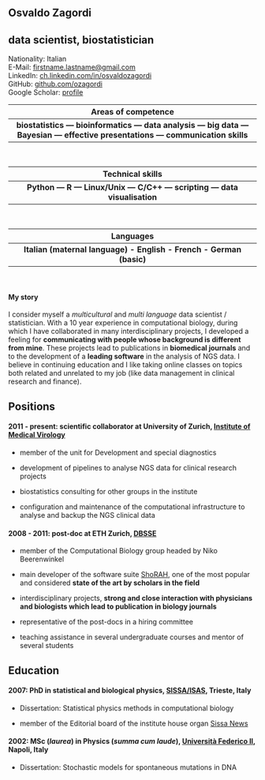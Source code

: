 ## Osvaldo Zagordi
## data scientist, biostatistician

Nationality: Italian  
E-Mail: [firstname.lastname@gmail.com](mailto:firstname.lastname@gmail.com)  
LinkedIn:
[ch.linkedin.com/in/osvaldozagordi](http://ch.linkedin.com/in/osvaldozagordi/)  
GitHub: [github.com/ozagordi](https://github.com/ozagordi)  
Google Scholar:
[profile](http://scholar.google.com/citations?user=vmLs7E8AAAAJ)

| Areas of competence |
|:--------------:|
| **biostatistics — bioinformatics — data analysis — big data — Bayesian — effective presentations — communication skills** |
  
<br/>  

| Technical skills |
|:--------------:|
| **Python — R — Linux/Unix — C/C++ — scripting — data visualisation**  |

<br/> 

| Languages |
|:--------------:|
| **Italian (maternal language) - English - French - German (basic)** |

<br/>

#### My story
I consider myself a *multicultural* and *multi language* data scientist
/ statistician. With a 10 year experience in computational biology,
during which I have collaborated in many interdisciplinary projects, I
developed a feeling for **communicating with people whose background is
different from mine**. These projects lead to publications in
**biomedical journals** and to the development of a **leading software**
in the analysis of NGS data. I believe in continuing education and I
like taking online classes on topics both related and unrelated to my
job (like data management in clinical research and finance).

Positions
---------

#### 2011 - present: scientific collaborator at University of Zurich, [Institute of Medical Virology](http://www.imv.uzh.ch)

-   member of the unit for Development and special diagnostics

-   development of pipelines to analyse NGS data for clinical research
    projects

-   biostatistics consulting for other groups in the institute

-   configuration and maintenance of the computational infrastructure to
    analyse and backup the NGS clinical data

#### 2008 - 2011: post-doc at ETH Zurich, [DBSSE](http://www.bsse.ethz.ch)

-   member of the Computational Biology group headed by Niko
    Beerenwinkel

-   main developer of the software suite
    [ShoRAH](http://ozagordi.github.io/shorah/), one of the most popular
    and considered **state of the art by scholars in the field**

-   interdisciplinary projects, **strong and close interaction with
    physicians and biologists which lead to publication in biology
    journals**

-   representative of the post-docs in a hiring committee

-   teaching assistance in several undergraduate courses and mentor of
    several students

Education
---------

#### 2007: PhD in statistical and biological physics, [SISSA/ISAS](http://www.sissa.it), Trieste, Italy

-   Dissertation: Statistical physics methods in computational biology

-   member of the Editorial board of the institute house organ [Sissa
    News](http://www.sissa.it/sissanews/)

#### 2002: MSc (*laurea*) in Physics (*summa cum laude*), [Università Federico II](http://www.unina.it), Napoli, Italy

-   Dissertation: Stochastic models for spontaneous mutations in DNA

